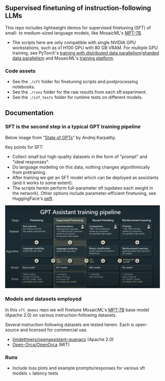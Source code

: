 ## Supervised finetuning of instruction-following LLMs

This repo includes lightweight demos for supervised finetuning (SFT) of small- to medium-sized language models, like MosaicML's [MPT-7B](https://huggingface.co/mosaicml/mpt-7b).

* The scripts here are only compatible with single NVIDIA GPU workstations, such as x1 H100 GPU with 80 GB VRAM. For multiple GPU training, see PyTorch's [training with distributed data parallelism](https://pytorch.org/tutorials/beginner/ddp_series_multigpu.html)/[sharded data parallelism](https://pytorch.org/docs/stable/fsdp.html) and MosaicML's [training platform](https://www.mosaicml.com/training).

### Code assets

* See the `./sft` folder for finetuning scripts and postprocessing notebooks.
* See the `./runs` folder for the raw results from each sft experiment.
* See the `./inf_tests` folder for runtime tests on different models.

## Documentation

### SFT is the second step in a typical GPT training pipeline

Below image from "[State of GPTs](https://www.youtube.com/watch?v=bZQun8Y4L2A)" by Andrej Karpathy. 

Key points for SFT:

* Collect small but high-quality datasets in the form of "prompt" and "ideal responses". 
* Do language modeling on this data, nothing changes algorithmically from pretraining. 
* After training we get an SFT model which can be deployed as assistants (and it works to some extent).
* The scripts herein perform full-parameter sft (updates each weight in the network). Other options include parameter-efficient finetuning, see HuggingFace's [peft](https://github.com/huggingface/peft).

![training_pipeline](assets/assistant_training_pipeline.png)

### Models and datasets employed

In this `sft_demos` repo we will finetune MosaicML's [MPT-7B](https://huggingface.co/mosaicml/mpt-7b) base model (Apache 2.0) on various instruction-following datasets. 

Several instruction-following datasets are tested herein. Each is open-source and licensed for commercial use.

* [timdettmers/openassistant-guanaco](https://huggingface.co/datasets/timdettmers/openassistant-guanaco) (Apache 2.0)
* [Open-Orca/OpenOrca](https://huggingface.co/datasets/Open-Orca/OpenOrca) (MIT)

### Runs

* Include loss plots and example prompts/responses for various sft models + latency tests



